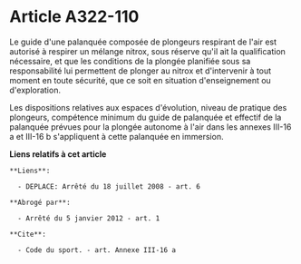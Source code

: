 # Article A322-110

Le guide d'une palanquée composée de plongeurs respirant de l'air est autorisé à respirer un mélange nitrox, sous réserve
qu'il ait la qualification nécessaire, et que les conditions de la plongée planifiée sous sa responsabilité lui permettent de
plonger au nitrox et d'intervenir à tout moment en toute sécurité, que ce soit en situation d'enseignement ou d'exploration. 

Les dispositions relatives aux espaces d'évolution, niveau de pratique des plongeurs, compétence minimum du guide de
palanquée et effectif de la palanquée prévues pour la plongée autonome à l'air dans les annexes III-16 a et III-16 b
s'appliquent à cette palanquée en immersion.

**Liens relatifs à cet article**

	**Liens**:

	  - DEPLACE: Arrêté du 18 juillet 2008 - art. 6

	**Abrogé par**:

	  - Arrêté du 5 janvier 2012 - art. 1

	**Cite**:

	  - Code du sport. - art. Annexe III-16 a
